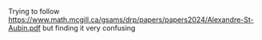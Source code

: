 Trying to follow https://www.math.mcgill.ca/gsams/drp/papers/papers2024/Alexandre-St-Aubin.pdf but finding it very confusing
